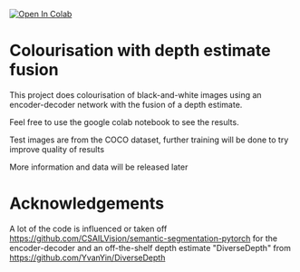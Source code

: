 [![Open In Colab](https://colab.research.google.com/assets/colab-badge.svg)](https://colab.research.google.com/drive/1u_tFWuItxkPTH8Sr-1nC8cCMev8dEsoJ#scrollTo=gcjlJzLlsEPA.ipynb)
# Colourisation with depth estimate fusion
 
This project does colourisation of black-and-white images using an encoder-decoder network with the fusion of a depth estimate.

Feel free to use the google colab notebook to see the results.

Test images are from the COCO dataset, further training will be done to try improve quality of results

More information and data will be released later

# Acknowledgements

A lot of the code is influenced or taken off https://github.com/CSAILVision/semantic-segmentation-pytorch for the encoder-decoder and an off-the-shelf depth estimate "DiverseDepth" from https://github.com/YvanYin/DiverseDepth
